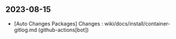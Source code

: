 
## 2023-08-15
 * [Auto Changes Packages] Changes : wiki/docs/install/container-gitlog.md (github-actions[bot])
